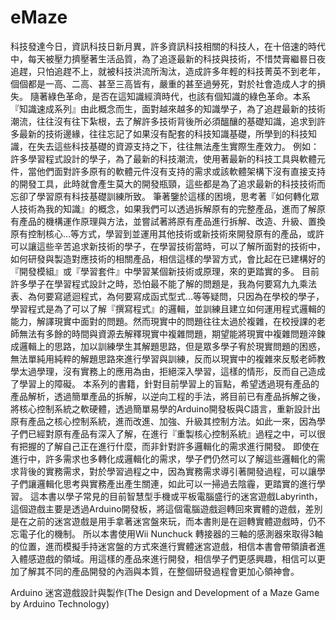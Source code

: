 eMaze
=====
科技發達今日，資訊科技日新月異，許多資訊科技相關的科技人，在十倍速的時代中，每天被壓力擠壓著生活品質，為了追逐最新的科技與技術，不惜焚膏繼晷日夜追趕，只怕追趕不上，就被科技洪流所淘汰，造成許多年輕的科技菁英不到老年，個個都是一高、二高、甚至三高皆有，嚴重的甚至過勞死，對於社會造成人才的損失。
隨著綠色革命，是否在這知識經濟時代，也該有個知識的綠色革命。本系『知識速成系列』由此概念而生，面對越來越多的知識學子，為了追趕最新的技術潮流，往往沒有往下紮根，去了解許多技術背後所必須醞釀的基礎知識，追求到許多最新的技術邊緣，往往忘記了如果沒有配套的科技知識基礎，所學到的科技知識，在失去這些科技基礎的資源支持之下，往往無法產生實際生產效力。
例如：許多學習程式設計的學子，為了最新的科技潮流，使用著最新的科技工具與軟體元件，當他們面對許多原有的軟體元件沒有支持的需求或該軟體架構下沒有直接支持的開發工具，此時就會產生莫大的開發瓶頸，這些都是為了追求最新的科技技術而忘卻了學習原有科技基礎訓練所致。
筆著鑒於這樣的困境，思考著『如何轉化眾人技術為我的知識』的概念，如果我們可以透過拆解原有的完整產品，進而了解原有產品的機構運作原理與方法，並嘗試著將原有產品進行拆解、改造、升級、置換原有控制核心…等方式，學習到並運用其他技術或新技術來開發原有的產品，或許可以讓這些辛苦追求新技術的學子，在學習技術當時，可以了解所面對的技術中，如何研發與製造對應技術的相關產品，相信這樣的學習方式，會比起在已建構好的『開發模組』或『學習套件』中學習某個新技術或原理，來的更踏實的多。
目前許多學子在學習程式設計之時，恐怕最不能了解的問題是，我為何要寫九九乘法表、為何要寫遞迴程式，為何要寫成函式型式…等等疑問，只因為在學校的學子，學習程式是為了可以了解『撰寫程式』的邏輯，並訓練且建立如何運用程式邏輯的能力，解譯現實中面對的問題。然而現實中的問題往往太過於複雜，在校授課的老師無法有多餘的時間與資源去解釋現實中複雜問題，期望能將現實中複雜問題淬鍊成邏輯上的思路，加以訓練學生其解題思路，但是眾多學子宥於現實問題的困惑，無法單純用純粹的解題思路來進行學習與訓練，反而以現實中的複雜來反駁老師教學太過學理，沒有實務上的應用為由，拒絕深入學習，這樣的情形，反而自己造成了學習上的障礙。
本系列的書籍，針對目前學習上的盲點，希望透過現有產品的產品解析，透過簡單產品的拆解，以逆向工程的手法，將目前已有產品拆解之後，將核心控制系統之軟硬體，透過簡單易學的Arduino開發板與C語言，重新設計出原有產品之核心控制系統，進而改進、加強、升級其控制方法。如此一來，因為學子們已經對原有產品有深入了解，在進行『重製核心控制系統』過程之中，可以很有把握的了解自己正在進行什麼，而非針對許多邏輯化的需求進行開發。
即使在進行中，許多需求也多轉化成邏輯化的需求，學子們仍然可以了解這些邏輯化的需求背後的實務需求，對於學習過程之中，因為實務需求導引著開發過程，可以讓學子們讓邏輯化思考與實務產出產生關連，如此可以一掃過去陰霾，更踏實的進行學習。
這本書以學子常見的目前智慧型手機或平板電腦盛行的迷宮遊戲Labyrinth，這個遊戲主要是透過Arduino開發板，將這個電腦遊戲迴轉回來實體的遊戲，差別是在之前的迷宮遊戲是用手拿著迷宮盤來玩，而本書則是在迴轉實體遊戲時，仍不忘電子化的機制。
所以本書使用Wii Nunchuck 轉接器的三軸的感測器來取得3軸的位置，進而模擬手持迷宮盤的方式來進行實體迷宮遊戲，相信本書會帶領讀者進入體感遊戲的領域。用這樣的產品來進行開發，相信學子們更感興趣，相信可以更加了解其不同的產品開發的內涵與本質，在整個研發過程會更加心領神會。 

Arduino 迷宮遊戲設計與製作(The Design and Development of a Maze Game by Arduino Technology)
